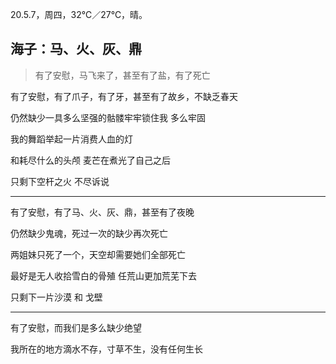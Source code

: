 <link href="../../css/style.css" rel="stylesheet" type="text/css" />

<span class="fzzy">20.5.7，周四，32℃／27℃，晴。

## 海子：马、火、灰、鼎

> 有了安慰，马飞来了，甚至有了盐，有了死亡

<div class="p">
<div class="wavy">

有了安慰，有了爪子，有了牙，甚至有了故乡，不缺乏春天

仍然缺少一具多么坚强的骷髅牢牢锁住我 多么牢固

我的舞蹈举起一片消费人血的灯

和耗尽什么的头颅 麦芒在煮光了自己之后

只剩下空杆之火 不尽诉说

----

有了安慰，有了马、火、灰、鼎，甚至有了夜晚

仍然缺少鬼魂，死过一次的缺少再次死亡

两姐妹只死了一个，天空却需要她们全部死亡

最好是无人收拾雪白的骨殖 任荒山更加荒芜下去

只剩下一片沙漠 和 戈壁

----

有了安慰，而我们是多么缺少绝望

我所在的地方滴水不存，寸草不生，没有任何生长
